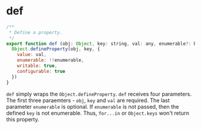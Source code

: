 # def
```js
/**
 * Define a property.
 */
export function def (obj: Object, key: string, val: any, enumerable?: boolean) {
  Object.defineProperty(obj, key, {
    value: val,
    enumerable: !!enumerable,
    writable: true,
    configurable: true
  })
}
```
`def` simply wraps the `Object.defineProperty`.
`def` receives four parameters. The first three paraemters - `obj`, `key` and `val` are required.
The last parameter `enumerable` is optional. If `enumerable` is not passed, then the defined `key`
is not enumerable. Thus, `for...in` or `Object.keys` won't return this property.